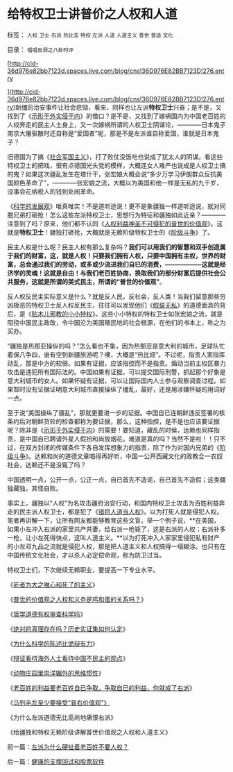# 给特权卫士讲普价之人权和人道

标签： `人权` `卫士` `右派` `热比亚` `特权` `左派` `人道` `人道主义` `普世` `普适` `文化` 

目录： `唱唱反调之八卦时评`

[http://cid-36d976e82bb7123d.spaces.live.com/blog/cns!36D976E82BB7123D!276.entry

](http://cid-36d976e82bb7123d.spaces.live.com/blog/cns!36D976E82BB7123D!276.entry)新缰的治安事件让社会悲恸，看来，同样也让左派**特权卫士**兴奋；是不是，又找到了《[示形于外实侵于内](../../../2009/1/30/&quot;愚蠢的战争&quot;可能也是聪明政治的工具.md)》的借口？是不是，又找到了嫁祸国内为中国老百姓的人权奔走的民主人士身上，又一次嫁祸所谓的人权卫士阴谋论，————日本鬼子南京大屠驱散时还自称是“爱国者”呢，那是不是左派谁自称爱国，谁就是日本鬼子？

旧德国为了搞《[社会军国主义](../../../2009/6/25/第一个实践马恩主义社会制度设想的世界军事强国.md)》，打了败仗没饭吃也说成了犹太人的阴谋。看这些特权卫士的把戏，很有点德国光头党的模样，大概连女人难产也说成是人权卫士搞的鬼？如果这次疆乱发生在塔什干，张宏娘大概会说“多少万学习伊朗群众反抗美国颜色革命了”，————张宏娘之流，大概以为美国和他一样是无私的九千岁，没事会花纳税人的钱到处闹革命。

《[科学的发展观](http://blog.sina.com.cn/s/blog_5563a64d0100d0v2.html)》唯真唯实！不是道听途说！更不是象疆独一样道听途说，就对同胞兄弟打砸抢！怎么这些左派特权卫士，思想行为特征和疆独如此近亲？————注意到了吗？原来，他们都不认同《[人权利益神圣不可侵犯的普世的价值观](../../../2009/6/17/人权是任何信仰须共同表述的价值观.md)》。这就是**特权卫士**！疆独打砸抢，大概就是无赖阶级特权卫士的《[阶级斗争](../../../2009/7/1/鼓吹子虚乌有的阶级斗争是社会自杀.md)》了。

民主人权是什么呢？民主人权有那么复杂吗？**我们可以用我们的智慧和双手创造属于我们的财富，这，就是人权！只要我们拥有人权，只要中国拥有主权，世界的财富，总会通过我们的劳动，或多或少流进我们自已的消费，——————这就是经济学的灵魂！这就是自由！与我们老百姓协商，换取我们的部分财富后提供社会公共服务，这就是所谓的美式民主，所谓的“普世的价值观”**。

反人权反民主实际意义是什么？就是反人民，反社会，反人类！当我们留意那些穷凶极恶的特权卫士反人权反民主，往往可以发现他们《[假装无私](../../../2009/6/26/无私信仰者人格安附？.md)》的道德面具的背后，是《[贴木儿邪教的小小特权](../../../2009/6/7/贴木儿邪教的极端可能只是退而无忧的小小的特权.md)》。这些小小特权的特权卫士如张宏娘之流，就是阻挠中国民主政改，令中国沦为美国殖民地的社会根源，在他们的书本上，称之为买办。

“疆独是热那亚操纵的吗？”怎么看也不象，因为热那亚是意大利的城市，足球队忙着保八争四，谁有空到新疆旅游呢？噢，大概是“热比娅”。不过呢，指责人家指挥动乱，那是中方的软弱。如果有证据，应该指控而不是指责。煽动当前主权区暴力攻击是违犯所有国际法的。中国如果有证据，可以提交国际刑警，抓起那个好象是意大利城市的女人。如果怀疑有证据，可以让国际国内人士参与观察调查过程。如果暂时没有证据证明意大利城市直接操纵了缰乱，最好，还是用涉嫌怀疑的用词好一点。

至于说“美国操纵了疆乱”，那就更要进一步的证据。中国自已连朝鲜违反签署的核条约后对朝鲜货轮的检查都称为要证据，那么，这种指控，是不是也应该要证据呢？除非是《[示形于外实侵于内](../../../2009/1/30/&quot;愚蠢的战争&quot;可能也是聪明政治的工具.md)》的需要！要知道，藏乱的时侯，达赖也同样指责，是中国自已聘请外星人假扮和尚放烟花。难道是真的吗？当然不是啦！！只不过，在双方封闭的传媒条件下各自发挥想象力的指责，除了作为对国内兄弟的《[阶级斗争](../../../2009/7/1/鼓吹子虚乌有的阶级斗争是社会自杀.md)》。达赖和尚的道德文章唱得再好听，中国一公开西藏文化的政教合一农奴社会，达赖还不是没辄了吗？

中国透明一点，公开一点，公正一点，自已首先不造谣，自已首先不造假；这类疆独藏独，其怪自败。

事实上，疆独以“人权”为名攻击疆府治安行动，和国内特权卫士攻击为百姓利益奔走的民主派人权卫士，都是犯了《[错将人道当人权](../../../2009/6/12/民权，人权，民主权利和人道主义.md)》。以为打死人就是侵犯人权。笔者再讲解一下，让所有网友都能够教育这些文盲。举一个例子说，**在美国，如果小左冲入右派的家里共产共妻，给右派一枪毙了，这是右派的人权；右派补多一枪，让小左死得快点，这叫人道主义。**以为打死冲入人家家里侵犯私有财产的小左邓九品之流就是侵犯人权，那是把人道主义和人权搞得一塌糊涂。也只有在中国传统文化社会，才以杀人必定偿命观，称为防卫过当。

特权卫士们，下次继续无赖职业，要提高一下专业水平。

《[死者为大之唯心和死了的主义](../../../2009/7/1/死者为大之唯心和死了的主义.md)》

《[普世的价值观之人权和义务是鸡和蛋的关系吗？](../../../2009/7/2/人权义务是鸡和蛋的关系吗？.md)》

《[哲学道德有权审查科学吗](../../../2009/7/3/哲学有道德审查科学的特权吗？.md)》

《[绝对的真理存在吗？历史实证集如何认定](../../../2009/7/4/绝对的真理存在吗？历史实证集如何认定.md)》

《[为什么科学的陈述比诡辩有力](../../../2009/7/5/为什么科学陈述比哲学断言诡辩有说服力.md)》

《[辩证看待海外人士看待中国不民主的观点](../../../2009/7/7/客观看待海外人士看待中国不民主的观点.md)》

《[动物庄园里崇洋媚外的思维惯性](../../../2009/7/7/摆脱动物庄园里崇洋媚外的奴性思维.md)》

《[老百姓的利益要老百姓自已争取，争取自已的利益，你就成了右派](../../../2009/7/7/温总理教导我们：老百姓要争取自已的利益.md)》

《[马列毛左至少要接受“普右价值观”》](../../../2009/7/7/左派为什么硬扯着老百姓不要人权？.md)

《为什么左派道德无比高尚地痛恨右派》

《给疆独和特权无赖阶级讲解普世价值观之人权和人道主义》

前一篇：[左派为什么硬扯着老百姓不要人权？](../../../2009/7/7/左派为什么硬扯着老百姓不要人权？.md)

后一篇：[健康的支撑回试和股票软件](../../../2009/7/8/健康的支撑回试和股票软件.md)
